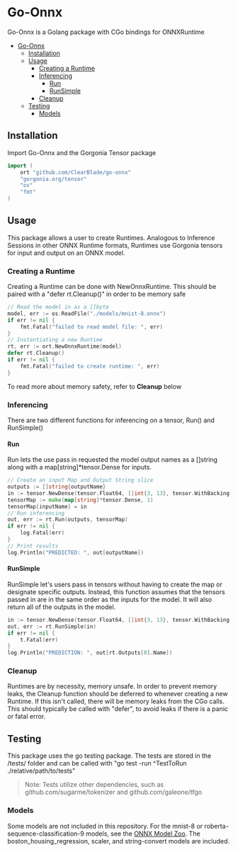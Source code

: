 # Go-Onnx

Go-Onnx is a Golang package with CGo bindings for ONNXRuntime

- [Go-Onnx](#go-onnx)
  - [Installation](#installation)
  - [Usage](#usage)
    - [Creating a Runtime](#creating-a-runtime)
    - [Inferencing](#inferencing)
      - [Run](#run)
      - [RunSimple](#runsimple)
    - [Cleanup](#cleanup)
  - [Testing](#testing)
    - [Models](#models)

## Installation

Import Go-Onnx and the Gorgonia Tensor package

```go
import (
	ort "github.com/ClearBlade/go-onnx"
	"gorgonia.org/tensor"
	"os"
	"fmt"
)
```

## Usage
This package allows a user to create Runtimes. Analogous to Inference Sessions in other ONNX Runtime formats, Runtimes use Gorgonia tensors for input and output on an ONNX model.

### Creating a Runtime
Creating a Runtime can be done with NewOnnxRuntime. This should be paired with a "defer rt.Cleanup()" in order to be memory safe
```go
// Read the model in as a []byte
model, err := os.ReadFile("./models/mnist-8.onnx")
if err != nil {
	fmt.Fatal("failed to read model file: ", err)
}
// Instantiating a new Runtime
rt, err := ort.NewOnnxRuntime(model)
defer rt.Cleanup()
if err != nil {
	fmt.Fatal("failed to create runtime: ", err)
}
```
To read more about memory safety, refer to **Cleanup** below

### Inferencing
There are two different functions for inferencing on a tensor, Run() and RunSimple()

#### Run
Run lets the use pass in requested the model output names as a []string along with a map[string]*tensor.Dense for inputs.
```go
// Create an input Map and Output String slice
outputs := []string{outputName}
in := tensor.NewDense(tensor.Float64, []int{3, 13}, tensor.WithBacking(inputData))
tensorMap := make(map[string]*tensor.Dense, 1)
tensorMap[inputName] = in
// Run inferencing
out, err := rt.Run(outputs, tensorMap)
if err != nil {
	log.Fatal(err)
}
// Print results
log.Println("PREDICTED: ", out[outputName])
```

#### RunSimple
RunSimple let's users pass in tensors without having to create the map or designate specific outputs. Instead, this function assumes that the tensors passed in are in the same order as the inputs for the model. It will also return all of the outputs in the model.
```go
in := tensor.NewDense(tensor.Float64, []int{3, 13}, tensor.WithBacking(inputData))
out, err := rt.RunSimple(in)
if err != nil {
	t.Fatal(err)
}
log.Println("PREDICTION: ", out[rt.Outputs[0].Name])
```

### Cleanup
Runtimes are by necessity, memory unsafe. In order to prevent memory leaks, the Cleanup function should be deferred to whenever creating a new Runtime. If this isn't called, there will be memory leaks from the CGo calls. This should typically be called with "defer", to avoid leaks if there is a panic or fatal error.
## Testing
This package uses the go testing package. The tests are stored in the /tests/ folder and can be called with "go test -run ^TestToRun ./relative/path/to/tests"

>Note: Tests utilize other dependencies, such as github.com/sugarme/tokenizer and github.com/galeone/tfgo
### Models
Some models are not included in this repository. For the mnist-8 or roberta-sequence-classification-9 models, see the [ONNX Model Zoo](https://github.com/onnx/models). The boston_housing_regression, scaler, and string-convert models are included.
